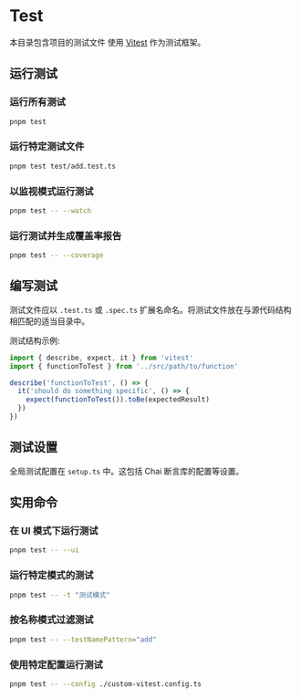 # Test

本目录包含项目的测试文件
使用 [Vitest](https://vitest.dev/) 作为测试框架。

## 运行测试

### 运行所有测试
```bash
pnpm test
```

### 运行特定测试文件
```bash
pnpm test test/add.test.ts
```

### 以监视模式运行测试
```bash
pnpm test -- --watch
```

### 运行测试并生成覆盖率报告
```bash
pnpm test -- --coverage
```

## 编写测试

测试文件应以 `.test.ts` 或 `.spec.ts` 扩展名命名。将测试文件放在与源代码结构相匹配的适当目录中。

测试结构示例:
```typescript
import { describe, expect, it } from 'vitest'
import { functionToTest } from '../src/path/to/function'

describe('functionToTest', () => {
  it('should do something specific', () => {
    expect(functionToTest()).toBe(expectedResult)
  })
})
```

## 测试设置

全局测试配置在 `setup.ts` 中。这包括 Chai 断言库的配置等设置。

## 实用命令

### 在 UI 模式下运行测试
```bash
pnpm test -- --ui
```

### 运行特定模式的测试
```bash
pnpm test -- -t "测试模式"
```

### 按名称模式过滤测试
```bash
pnpm test -- --testNamePattern="add"
```

### 使用特定配置运行测试
```bash
pnpm test -- --config ./custom-vitest.config.ts
```
